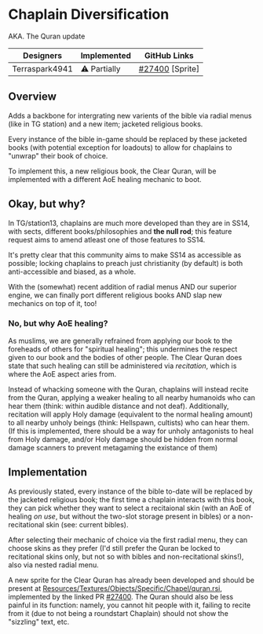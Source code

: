 # Chaplain Diversification
AKA. The Quran update

| Designers | Implemented | GitHub Links |
|---|---|---|
| Terraspark4941 | ⚠️ Partially | [#27400](https://github.com/space-wizards/space-station-14/pull/27400) [Sprite] |

## Overview

Adds a backbone for intergrating new varients of the bible via radial menus (like in TG station) and a new item; jacketed religious books. 

Every instance of the bible in-game should be replaced by these jacketed books (with potential exception for loadouts) to allow for chaplains to "unwrap" their book of choice.

To implement this, a new religious book, the Clear Quran, will be implemented with a different AoE healing mechanic to boot.

## Okay, but why?

In TG/station13, chaplains are much more developed than they are in SS14, with sects, different books/philosophies and **the null rod**; this feature request aims to amend atleast one of those features to SS14.

It's pretty clear that this community aims to make SS14 as accessible as possible; locking chaplains to preach just christianity (by default) is both anti-accessible and biased, as a whole.

With the (somewhat) recent addition of radial menus AND our superior engine, we can finally port different religious books AND slap new mechanics on top of it, too!

### No, but why AoE healing?

As muslims, we are generally refrained from applying our book to the foreheads of others for "spiritual healing"; this undermines the respect given to our book and the bodies of other people.
The Clear Quran does state that such healing can still be administered via *recitation*, which is where the AoE aspect aries from. 

Instead of whacking someone with the Quran, chaplains will instead recite from the Quran, applying a weaker healing to all nearby humanoids who can hear them (think: within audible distance and not deaf).
Additionally, recitation will apply Holy damage (equivalent to the normal healing amount) to all nearby unholy beings (think: Hellspawn, cultists) who can hear them. 
(If this is implemented, there should be a way for unholy antagonists to heal from Holy damage, and/or Holy damage should be hidden from normal damage scanners to prevent metagaming the existance of them)

## Implementation

As previously stated, every instance of the bible to-date will be replaced by the jacketed religious book; the first time a chaplain interacts with this book, they can pick whether they want to select a recitaional skin (with an AoE of healing *on use*, but without the two-slot storage present in bibles) or a non-recitational skin (see: current bibles).

After selecting their mechanic of choice via the first radial menu, they can choose skins as they prefer (I'd still prefer the Quran be locked to recitational skins only, but not so with bibles and non-recitational skins!), also via nested radial menu.

A new sprite for the Clear Quran has already been developed and should be present at [Resources/Textures/Objects/Specific/Chapel/quran.rsi](https://github.com/space-wizards/space-station-14/tree/master/Resources/Textures/Objects/Specific/Chapel/quran.rsi), implemented by the linked PR [#27400](https://github.com/space-wizards/space-station-14/pull/27400).
The Quran should also be less painful in its function: namely, you cannot hit people with it, failing to recite from it (due to not being a roundstart Chaplain) should not show the "sizzling" text, etc. 

